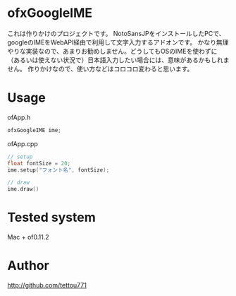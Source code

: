 # ofxGoogleIME

これは作りかけのプロジェクトです。
NotoSansJPをインストールしたPCで、googleのIMEをWebAPI経由で利用して文字入力するアドオンです。
かなり無理やりな実装なので、あまりお勧めしません。どうしてもOSのIMEを使わずに（あるいは使えない状況で）日本語入力したい場合には、意味があるかもしれません。
作りかけなので、使い方などはコロコロ変わると思います。

# Usage

ofApp.h

```cpp
ofxGoogleIME ime;
```

ofApp.cpp

```cpp
// setup
float fontSize = 20;
ime.setup("フォント名", fontSize);
```

```cpp
// draw
ime.draw()
```



# Tested system

Mac + of0.11.2

# Author

http://github.com/tettou771
